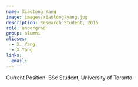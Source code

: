 ```yaml
---
name: Xiaotong Yang
image: images/xiaotong-yang.jpg
description: Research Student, 2016
role: undergrad
group: alumni
aliases:
  - X. Yang
  - X Yang
links:
  email:
---
```


Current Position: BSc Student, University of Toronto
